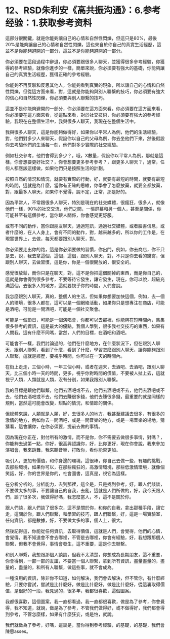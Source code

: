 # 12、RSD朱利安《高共振沟通》：6.参考经验：1.获取参考资料

這部分很關鍵，就是你能夠讓自己的心情和自然性閃爍，但這只是80%，最後20%是能夠讓自己的心情和自然性閃爍，這也來自於你自己的真實生活經歷，這並不是你能夠避開的一部分，這並不是你能夠避開的一部分。

你必須要在這段過程中辭退，你必須要跟很多人聊天，並獲得很多參考經驗，你獲得的參考經驗，就像你進步的一樣，簡單來說，你必須要有強大的基礎，你能夠讓自己的真實生活經歷，獲得正確的參考經驗。

你能夠不再反駁和反思其他人，你能夠看到真實的現象，所以讓自己的心情和自然性閃爍，但從這方面來看，對，這就是你能夠與別人聯繫的技巧，你必須要有強大的信心和自然性閃爍，你必須要與別人聯繫的技巧。

這並不是你能夠避開的一部分，你必須要在這方面來看，你必須要在這方面來看，你必須要在這方面來看，從這點來看，對於社交技術，你必須要有強大的參考經驗，我現在在整個生活中，我與很多人聊天，我現在在整個生活中。

我與很多人聊天，這是你能夠做得好，如果你以平常人為例，他們的生活經驗，對，他們對多少人來聊天，假設你以自己的父母為例，你去坐他們下來，然後假設你去考驗他們的生活每一刻，他們對多少實際的社交經驗。

例如社交參考，他們會得到多少？，哦，X數量，假設你以平常人為例，那就是這樣，你會想要更好社交？，你會想要更多參考參考？，跟更多人聊天？，通常，任何人都應該這樣做，如果他們只是按照生活的計劃。

按照自然的情況和情況，就要有實際的行動，好，就要有最短的時間，就要有最短的時間，這就是為什麼，當你有正確的思維，你學會了怎麼放棄，就要全都放棄，對，跟最多人聊天，如果你不覺得，說不定，正常，那是好的。

因為平常人，不常跟很多人聊天，特別是現在的社交媒體，很瘋狂，很多人，就像他們一樣，90%的社交交流，他們之間，一張屏幕和另一個人，甚至是關係，你可能甚至有這個參考，當你跟人關係，你會感覺更舒服。

或有不同的動作，當你跟朋友聊天，通過短訊，通過社交媒體，或者臉書信息，或者什麼的，在人人身上，會有不同的動作，對，越來越多的，所以你的工作是，在現實世界上，去做，每天都要跟別人聊天，對。

你必須要走出你的路，這是你必須要做的習慣，你出門，例如，你去商店，你不只是去，說，我去拿這個，這個，這個，跟別人聊天，對，不只是你去看的錢寄，但跟別人聊天，去做習慣，這是你，你是一個很開放的，很安全的。

感覺很放鬆，而你只是在聊天，對，這不是你把這個關掉的東西，而是你自己的，這就是你會得到很多參考，不要等待它發生，讓它發生，現在，你可以說，超級充滿這個，去很多人的地方，這就要視乎你的時間，人們會說。

我怎麼跟別人聊天，真的，整個人的生活，但如果你想要加快這個，例如，去一個人的環境，很多人都在，這可以是一個網絡活動，如果你只是想專注在商店，可能是酒吧，可能是一間酒吧，可能是一個社交聚會。

可能是一個節日，可能是一個演唱會，你都可以去那裡，你能夠在短時間內，集集很多參考的資訊，這是最大的優點，我個人學到，很多我社交技巧的東西，如果有人問我，這有什麼不同嗎，當然，人們的目標，在酒吧和酒吧。

可能會不一樣，我們討論過的，他們在什麼地方，在什麼狀況下，但在跟別人聊天，跟別人聯繫，看到了什麼，看到了什麼，學習怎麼跟別人聊天，讓你能夠跟別人聯繫，這就是經歷，要視乎時間，你可以在一天的時間內。

在街上走走，三個小時，一年三個小時，或者在週末，去酒吧、去酒吧，跟別人聊天，比三個小時一天的時間，更多，視乎你對時間的價值，不要被人扯上去，這就視乎人類，人類就是人類，沒有分別，如果我跟別人聯繫。

我的目標是跟他們聯繫，他們去酒吧或不去，他們去酒吧或不去，他們去酒吧或不去，他們去酒吧或不去，他們去賺很多錢，他們去賺很多錢，最重要的就是同樣的規則，當然這可能會改變，甜點的情況，和情節的關係。

但總體來說，人類就是人類，好，去很多人的地方，我甚至建議去很多，有很多的激情的地方，例如你去一間酒吧，或是一間音樂的地方，或是一場音樂的場地，猜猜看，這會讓你，在你必須要，提前去做的事情。

因為現在你正在，對付所有的激情，而不是你，你不需要去做很多事情，對嗎？，你能夠去過第一點，你好，很高興認識你，好，比你更好，現在你會說，我來參加演唱會，我來跳舞，我來聽音樂，打敗你，看你能否更加。

吸引人，更加有價值，和你身邊的環境，這很棒，你自己去做一些，有趣的挑戰，去那些環境，如果你可以，在那些瘋狂的，高激情環境，那些低激情環境，就像個笑話，好，你的世界是你的，社會圖書，這真是，視它為這樣。

在分析分析的，分析能力，去到那裡，這全是，只是找到參考，好，跟人們談談，不要做太多的事，不要讓自己的自我，去亂，這就是人們所做的，好，我今天跟人們，談了很多次，我做得好嗎，我怎麼當人，不，這不是關於你。

跟人們談，跟人們談了很多次，這不是關於你，和你的自我，拿出那種手段，讓它走，這關於你，跟人們聯繫，和學習的技巧，跟人們聯繫，好，這是一場實驗室，任何資訊，都是數據，好，不要做太多的事，個人上，很大。

然後記得這，你能從任何資訊，去取得價值，這就是人們，會覺得，他們的心情，會覺得，我不知道會不會去哪裡，不管是去哪裡，你會有經驗，好，我想跟那個人聯繫，但我不會覺得，事情會發生，這不重要，這是你去聯繫。

和別人聯繫，我想跟那個人談談，但我不太清楚，你想成為長期朋友，這不重要，你會得到，一部一部的友誼，不要當一個人聯繫，拿到所有資訊，盡量盡量的，盡量的，盡量的，和所有人聯繫，做這些事，就不會成為。

一種沒用的資訊，除非你不知道，如何解決，我們會去解決，但不管你，有什麼經驗，只要你嘗試，嘗試是比什麼好，做是比什麼好，做是比什麼好，從這裏取得價值，是很好的一段，我見過的，很多年，我都很喜歡，這個圖案。

我都很喜歡，這個圖案，我一直都看過，我一直都很喜歡，做是為了參考，你會覺得，我不知道，就說，做是為了參考，不管我們做得好，或不做得好，我們都會得到參考，不管怎麼樣，如果有什麼狂妄，或是怕，就說。

我們就做為了參考，好嗎，這裏是，當你得到參考經驗，的基礎，的基礎，我們會陳思asses。